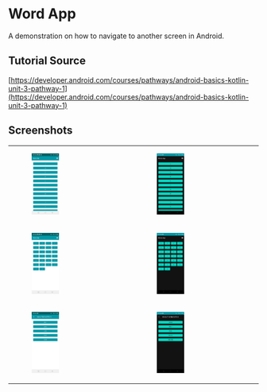 # Word App

A demonstration on how to navigate to another screen in Android.

## Tutorial Source

[https://developer.android.com/courses/pathways/android-basics-kotlin-unit-3-pathway-1](https://developer.android.com/courses/pathways/android-basics-kotlin-unit-3-pathway-1)

## Screenshots

<table>
    <tr>
        <td>
            <figure>
                <img src="./screenshots/vertical_layout.jpg" width="35%" height="35%" alt="Vertical Layout"/>
            </figure>
        </td>
        <td>
            <figure>
                <img src="./screenshots/vertical_layout_night.jpg" width="35%" height="35%" alt="Vertical Layout Night"/>
            </figure>
        </td>
    </tr>
    <tr>
        <td>
            <figure>
                <img src="./screenshots/grid_layout.jpg" width="35%" height="35%" alt="Grid Layout"/>
            </figure>
        </td>
        <td>
            <figure>
                <img src="./screenshots/grid_layout_night.jpg" width="35%" height="35%" alt="Grid Layout Night"/>
            </figure>
        </td>
    </tr>
    <tr>
        <td>
            <figure>
                <img src="./screenshots/detail.jpg" width="35%" height="35%" alt="Detail"/>
            </figure>
        </td>
        <td>
            <figure>
                <img src="./screenshots/detail_night.jpg" width="35%" height="35%" alt="Detail Night"/>
            </figure>
        </td>
    </tr>
</table>